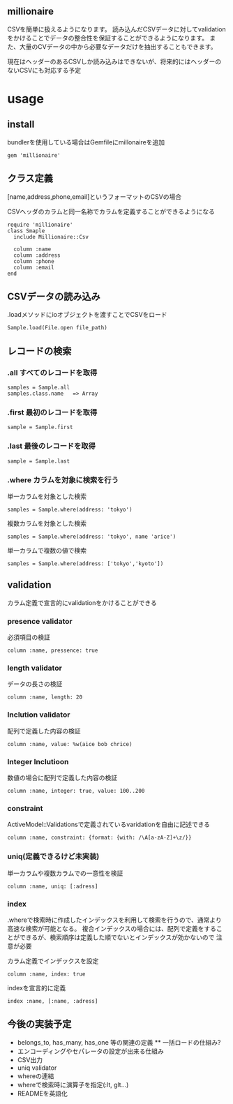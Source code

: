 ## millionaire
CSVを簡単に扱えるようになります。
読み込んだCSVデータに対してvalidationをかけることでデータの整合性を保証することができるようになります。
また、大量のCVデータの中から必要なデータだけを抽出することもできます。

現在はヘッダーのあるCSVしか読み込みはできないが、将来的にはヘッダーのないCSVにも対応する予定

# usage

## install
bundlerを使用している場合はGemfileにmillonaireを追加

```
gem 'millionaire'
```

## クラス定義
[name,address,phone,email]というフォーマットのCSVの場合

CSVヘッダのカラムと同一名称でカラムを定義することができるようになる

```
require 'millionaire'
class Smaple
  include Millionaire::Csv

  column :name
  column :address
  column :phone
  column :email
end
```

## CSVデータの読み込み
.loadメソッドにioオブジェクトを渡すことでCSVをロード

```
Sample.load(File.open file_path)
```

## レコードの検索

### .all すべてのレコードを取得

```
samples = Sample.all
samples.class.name   => Array
```

### .first 最初のレコードを取得

```
sample = Sample.first
```

### .last 最後のレコードを取得

```
sample = Sample.last
```

### .where カラムを対象に検索を行う

単一カラムを対象とした検索

```
samples = Sample.where(address: 'tokyo')
```

複数カラムを対象とした検索

```
samples = Sample.where(address: 'tokyo', name 'arice')
```

単一カラムで複数の値で検索

```
samples = Sample.where(address: ['tokyo','kyoto'])
```

## validation

カラム定義で宣言的にvalidationをかけることができる

### presence validator
必須項目の検証

```
column :name, pressence: true
```

### length validator
データの長さの検証

```
column :name, length: 20
```

### Inclution validator
配列で定義した内容の検証

```
column :name, value: %w(aice bob chrice)
```

### Integer Inclutioon
数値の場合に配列で定義した内容の検証

```
column :name, integer: true, value: 100..200
```

### constraint
ActiveModel::Validationsで定義されているvaridationを自由に記述できる

```
column :name, constraint: {format: {with: /\A[a-zA-Z]+\z/}}
```

### uniq(定義できるけど未実装)
単一カラムや複数カラムでの一意性を検証

```
column :name, uniq: [:adress]
```

### index
.whereで検索時に作成したインデックスを利用して検索を行うので、通常より高速な検索が可能となる。
複合インデックスの場合には、配列で定義をすることができるが、検索順序は定義した順でないとインデックスが効かないので
注意が必要

カラム定義でインデックスを設定

```
column :name, index: true
```

indexを宣言的に定義

```
index :name, [:name, :adress]
```

## 今後の実装予定

* belongs_to, has_many, has_one 等の関連の定義
** 一括ロードの仕組み?
* エンコーディングやセパレータの設定が出来る仕組み
* CSV出力
* uniq validator
* whereの連結
* whereで検索時に演算子を指定(:lt, glt...)
* READMEを英語化
